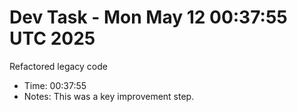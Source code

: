 # Dev Task - Mon May 12 00:37:55 UTC 2025
Refactored legacy code
- Time: 00:37:55
- Notes: This was a key improvement step.
